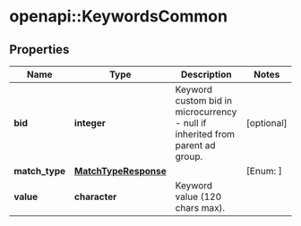 # openapi::KeywordsCommon


## Properties
Name | Type | Description | Notes
------------ | ------------- | ------------- | -------------
**bid** | **integer** | Keyword custom bid in microcurrency - null if inherited from parent ad group. | [optional] 
**match_type** | [**MatchTypeResponse**](MatchTypeResponse.md) |  | [Enum: ] 
**value** | **character** | Keyword value (120 chars max). | 



